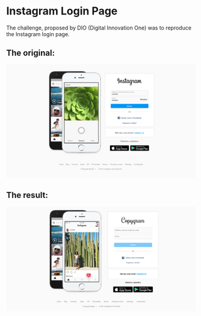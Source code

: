 # Instagram Login Page

The challenge, proposed by DIO (Digital Innovation One) was to reproduce the Instagram login page.

## The original:
![alt text](https://github.com/Larissa-Fernandes/Instagram-Login-Page/blob/main/assets/Instagram.png)

## The result:
![alt text](https://github.com/Larissa-Fernandes/Instagram-Login-Page/blob/main/assets/Copygram.png)